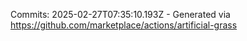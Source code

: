 Commits: 2025-02-27T07:35:10.193Z - Generated via https://github.com/marketplace/actions/artificial-grass
<br>
